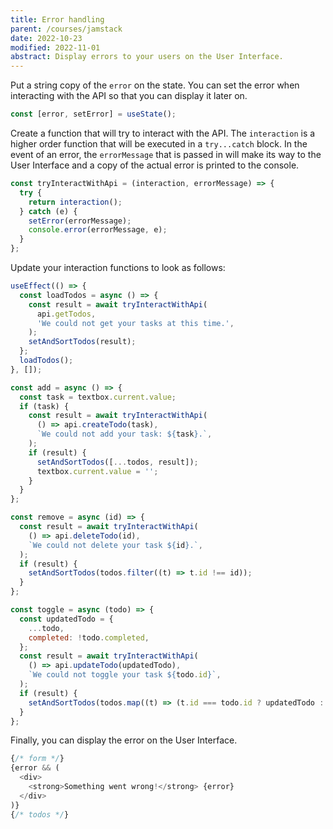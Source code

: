 ```yaml
---
title: Error handling
parent: /courses/jamstack
date: 2022-10-23
modified: 2022-11-01
abstract: Display errors to your users on the User Interface.
---
```


Put a string copy of the `error` on the state.
You can set the error when interacting with the API
so that you can display it later on.

```jsx:title=./src/App.js
const [error, setError] = useState();
```

Create a function that will try to interact with the API.
The `interaction` is a higher order function that will be executed
in a `try...catch` block. In the event of an error, the `errorMessage` that
is passed in will make its way to the User Interface and a copy of the
actual error is printed to the console.

```jsx:title=./src/App.js
const tryInteractWithApi = (interaction, errorMessage) => {
  try {
    return interaction();
  } catch (e) {
    setError(errorMessage);
    console.error(errorMessage, e);
  }
};
```

Update your interaction functions to look as follows:

```jsx:title=./src/App.js
useEffect(() => {
  const loadTodos = async () => {
    const result = await tryInteractWithApi(
      api.getTodos,
      'We could not get your tasks at this time.',
    );
    setAndSortTodos(result);
  };
  loadTodos();
}, []);
```

```jsx:title=./src/App.js
const add = async () => {
  const task = textbox.current.value;
  if (task) {
    const result = await tryInteractWithApi(
      () => api.createTodo(task),
      `We could not add your task: ${task}.`,
    );
    if (result) {
      setAndSortTodos([...todos, result]);
      textbox.current.value = '';
    }
  }
};
```

```jsx:title=./src/App.js
const remove = async (id) => {
  const result = await tryInteractWithApi(
    () => api.deleteTodo(id),
    `We could not delete your task ${id}.`,
  );
  if (result) {
    setAndSortTodos(todos.filter((t) => t.id !== id));
  }
};
```

```jsx:title=./src/App.js
const toggle = async (todo) => {
  const updatedTodo = {
    ...todo,
    completed: !todo.completed,
  };
  const result = await tryInteractWithApi(
    () => api.updateTodo(updatedTodo),
    `We could not toggle your task ${todo.id}`,
  );
  if (result) {
    setAndSortTodos(todos.map((t) => (t.id === todo.id ? updatedTodo : t)));
  }
};
```

Finally, you can display the error on the User Interface.

```jsx:title=./src/App.js
{/* form */}
{error && (
  <div>
    <strong>Something went wrong!</strong> {error}
  </div>
)}
{/* todos */}
```
